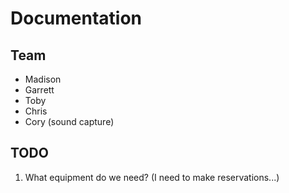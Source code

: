 # Documentation

## Team

- Madison
- Garrett
- Toby
- Chris
- Cory (sound capture)

## TODO

1. What equipment do we need? (I need to make reservations...)
